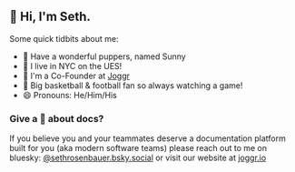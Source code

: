 ## 👋 Hi, I'm Seth.

Some quick tidbits about me:
                                                                                                                            
- 🐶 Have a wonderful puppers, named Sunny                                                                                              
- 🗽 I live in NYC on the UES!
- 🏃 I'm a Co-Founder at [Joggr](https://joggr.io)
- 🏀 Big basketball & football fan so always watching a game!
- 😄 Pronouns: He/Him/His

### Give a 🦆 about docs?

If you believe you and your teammates deserve a documentation platform built for you (aka modern software teams) please 
reach out to me on bluesky: [@sethrosenbauer.bsky.social](https://bsky.app/profile/sethrosenbauer.bsky.social) or visit our website at [joggr.io](https://www.joggr.io)
